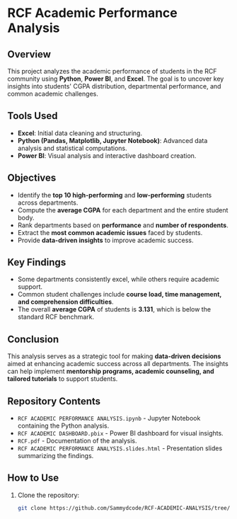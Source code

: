 # RCF Academic Performance Analysis

## Overview
This project analyzes the academic performance of students in the RCF community using **Python**, **Power BI**, and **Excel**. The goal is to uncover key insights into students' CGPA distribution, departmental performance, and common academic challenges.

## Tools Used
- **Excel**: Initial data cleaning and structuring.
- **Python (Pandas, Matplotlib, Jupyter Notebook)**: Advanced data analysis and statistical computations.
- **Power BI**: Visual analysis and interactive dashboard creation.

## Objectives
- Identify the **top 10 high-performing** and **low-performing** students across departments.
- Compute the **average CGPA** for each department and the entire student body.
- Rank departments based on **performance** and **number of respondents**.
- Extract the **most common academic issues** faced by students.
- Provide **data-driven insights** to improve academic success.

## Key Findings
- Some departments consistently excel, while others require academic support.
- Common student challenges include **course load, time management, and comprehension difficulties**.
- The overall **average CGPA** of students is **3.131**, which is below the standard RCF benchmark.

## Conclusion
This analysis serves as a strategic tool for making **data-driven decisions** aimed at enhancing academic success across all departments. The insights can help implement **mentorship programs, academic counseling, and tailored tutorials** to support students.

## Repository Contents
- `RCF ACADEMIC PERFORMANCE ANALYSIS.ipynb` - Jupyter Notebook containing the Python analysis.
- `RCF ACADEMIC DASHBOARD.pbix` - Power BI dashboard for visual insights.
- `RCF.pdf` - Documentation of the analysis.
- `RCF ACADEMIC PERFORMANCE ANALYSIS.slides.html` - Presentation slides summarizing the findings.

## How to Use
1. Clone the repository:
   ```bash
   git clone https://github.com/Sammydcode/RCF-ACADEMIC-ANALYSIS/tree/main
